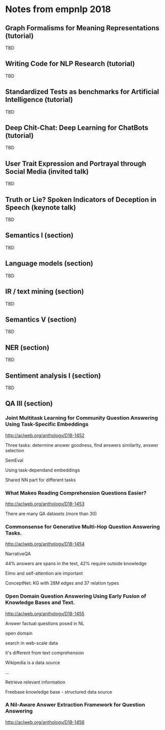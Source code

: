 # Notes from empnlp 2018

## Graph Formalisms for Meaning Representations (tutorial)

TBD

## Writing Code for NLP Research (tutorial)

TBD

## Standardized Tests as benchmarks for Artificial Intelligence (tutorial)

TBD

## Deep Chit-Chat: Deep Learning for ChatBots (tutorial)

TBD

## User Trait Expression and Portrayal through Social Media (invited talk)

TBD

## Truth or Lie? Spoken Indicators of Deception in Speech (keynote talk)

TBD

## Semantics I (section)

TBD

## Language models (section)

TBD

## IR / text mining (section)

TBD

##  Semantics V (section)

TBD

## NER (section)

TBD

## Sentiment analysis I (section)

TBD

## QA III (section)

### Joint Multitask Learning for Community Question Answering Using Task-Specific Embeddings

http://aclweb.org/anthology/D18-1452

Three tasks: determine answer goodness, find answers similarity, answer selection

SemEval

Using task-dependand embeddings

Shared NN part for different tasks

### What Makes Reading Comprehension Questions Easier?

http://aclweb.org/anthology/D18-1453

There are many QA datasets (more than 30)

### Commonsense for Generative Multi-Hop Question Answering Tasks.

http://aclweb.org/anthology/D18-1454

NarrativeQA

44% answers are spans in the text, 42% require outside knowledge

Elmo and self-attention are important

ConceptNet: KG with 28M edges and 37 relation types

### Open Domain Question Answering Using Early Fusion of Knowledge Bases and Text.

http://aclweb.org/anthology/D18-1455

Answer factual questions posed in NL

open domain

search in web-scale data

it's different from text comprehension

Wikipedia is a data source

...

Retrieve relevant information

Freebase knowledge base - structured data source

### A Nil-Aware Answer Extraction Framework for Question Answering

http://aclweb.org/anthology/D18-1456


